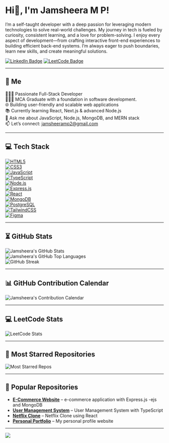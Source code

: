 # Hi👋, I'm Jamsheera M P!

I’m a self-taught developer with a deep passion for leveraging modern technologies to solve real-world challenges. My journey in tech is fueled by curiosity, consistent learning, and a love for problem-solving. I enjoy every aspect of development—from crafting interactive front-end experiences to building efficient back-end systems. I’m always eager to push boundaries, learn new skills, and create meaningful solutions.  

[![LinkedIn Badge](https://img.shields.io/badge/LinkedIn-Connect-blue?logo=linkedin)](https://www.linkedin.com/in/jamsheera-mp/) 
[![LeetCode Badge](https://img.shields.io/badge/LeetCode-Profile-F79F1F?logo=leetcode&logoColor=white)](https://leetcode.com/u/jamsheeramp2/)

---

## 🚀 Me
👩🏻‍💻 Passionate Full-Stack Developer  
👩🏻‍🎓 MCA Graduate with a foundation in software development.  
🌐 Building user-friendly and scalable web applications  
📚 Currently learning React, Next.js & advanced Node.js  
💬 Ask me about JavaScript, Node.js, MongoDB, and MERN stack  
📫 Let’s connect: [jamsheeramp2@gmail.com](mailto:jamsheeramp2@gmail.com)  

---

## 💻 Tech Stack

[![HTML5](https://img.shields.io/badge/HTML5-E34F26?style=for-the-badge&logo=html5&logoColor=white&animation=fade)](https://developer.mozilla.org/en-US/docs/Web/HTML)  
[![CSS3](https://img.shields.io/badge/CSS3-1572B6?style=for-the-badge&logo=css3&logoColor=white&animation=fade)](https://developer.mozilla.org/en-US/docs/Web/CSS)  
[![JavaScript](https://img.shields.io/badge/JavaScript-F7DF1E?style=for-the-badge&logo=javascript&logoColor=black&animation=fade)](https://developer.mozilla.org/en-US/docs/Web/JavaScript)  
[![TypeScript](https://img.shields.io/badge/TypeScript-3178C6?style=for-the-badge&logo=typescript&logoColor=white&animation=fade)](https://www.typescriptlang.org/)  
[![Node.js](https://img.shields.io/badge/Node.js-339933?style=for-the-badge&logo=node.js&logoColor=white&animation=fade)](https://nodejs.org/)  
[![Express.js](https://img.shields.io/badge/Express.js-000000?style=for-the-badge&logo=express&logoColor=white&animation=fade)](https://expressjs.com/)  
[![React](https://img.shields.io/badge/React-61DAFB?style=for-the-badge&logo=react&logoColor=black&animation=fade)](https://reactjs.org/)  
[![MongoDB](https://img.shields.io/badge/MongoDB-47A248?style=for-the-badge&logo=mongodb&logoColor=white&animation=fade)](https://www.mongodb.com/)  
[![PostgreSQL](https://img.shields.io/badge/PostgreSQL-4169E1?style=for-the-badge&logo=postgresql&logoColor=white&animation=fade)](https://www.postgresql.org/)  
[![TailwindCSS](https://img.shields.io/badge/TailwindCSS-06B6D4?style=for-the-badge&logo=tailwind-css&logoColor=white&animation=fade)](https://tailwindcss.com/)  
[![Figma](https://img.shields.io/badge/Figma-F24E1E?style=for-the-badge&logo=figma&logoColor=white&animation=fade)](https://www.figma.com/)

---

## ⏳ GitHub Stats
![Jamsheera's GitHub Stats](https://github-readme-stats.vercel.app/api?username=jamsheera-mp&show_icons=true&hide_title=false&count_private=true&theme=radical)  
![Jamsheera's GitHub Top Languages](https://github-readme-stats.vercel.app/api/top-langs/?username=jamsheera-mp&theme=radical&layout=compact)  
![GitHub Streak](https://github-readme-streak-stats.herokuapp.com/?user=jamsheera-mp&theme=radical)

---

## 📊 GitHub Contribution Calendar
![Jamsheera's Contribution Calendar](https://github-contribution-stats.vercel.app/api/?username=jamsheera-mp&theme=radical&count_private=true)

---

## 💻 LeetCode Stats
![LeetCode Stats](https://leetcode-stats.vercel.app/api?username=jamsheeramp2&theme=dark)

---

## 🌟 Most Starred Repositories
![Most Starred Repos](https://github-readme-stats.vercel.app/api?username=jamsheera-mp&show_icons=true&theme=radical&count_private=true&hide=prs&sort=stars)

---

## 🔗 Popular Repositories

- **[E-Commerce Website](https://github.com/jamsheera-mp/Perfume-Castle--ecommerce-web-app)** – e-commerce application with Express.js -ejs and MongoDB  
- **[User Management System](https://github.com/jamsheera-mp/User-Management-System)** – User Management System with TypeScript  
- **[Netflix Clone](https://github.com/jamsheera-mp/Netflix-Clone)** – Netflix Clone using React  
- **[Personal Portfolio](https://github.com/jamsheera-mp/Personal-Website)** – My personal profile website  

---

[![](https://visitcount.itsvg.in/api?id=jamsheera-mp&icon=0&color=0)](https://visitcount.itsvg.in)
